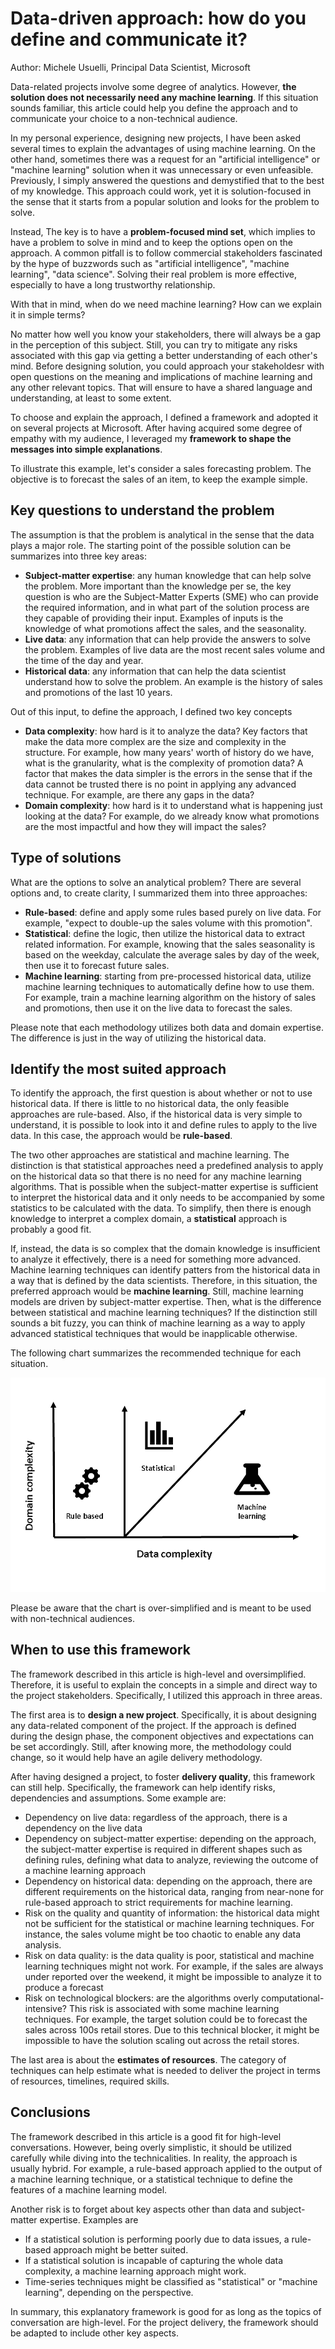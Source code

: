 
# Data-driven approach: how do you define and communicate it?

Author: Michele Usuelli, Principal Data Scientist, Microsoft

Data-related projects involve some degree of analytics. However, **the solution does not necessarily need any machine learning**. If this situation sounds familiar, this article could help you define the approach and to communicate your choice to a non-technical audience.

In my personal experience, designing new projects, I have been asked several times to explain the advantages of using machine learning. On the other hand, sometimes there was a request for an "artificial intelligence" or "machine learning" solution when it was unnecessary or even unfeasible. Previously, I simply answered the questions and demystified that to the best of my knowledge. This approach could work, yet it is solution-focused in the sense that it starts from a popular solution and looks for the problem to solve.

Instead, The key is to have a **problem-focused mind set**, which implies to have a problem to solve in mind and to keep the options open on the approach. A common pitfall is to follow commercial stakeholders fascinated by the hype of buzzwords such as "artificial intelligence", "machine learning", "data science". Solving their real problem is more effective, especially to have a long trustworthy relationship.

With that in mind, when do we need machine learning? How can we explain it in simple terms?

No matter how well you know your stakeholders, there will always be a gap in the perception of this subject. Still, you can try to mitigate any risks associated with this gap via getting a better understanding of each other's mind. Before designing solution, you could approach your stakeholdesr with open questions on the meaning and implications of machine learning and any other relevant topics. That will ensure to have a shared language and understanding, at least to some extent.

To choose and explain the approach, I defined a framework and adopted it on several projects at Microsoft. After having acquired some degree of empathy with my audience, I leveraged my **framework to shape the messages into simple explanations**.

To illustrate this example, let's consider a sales forecasting problem. The objective is to forecast the sales of an item, to keep the example simple.


## Key questions to understand the problem

The assumption is that the problem is analytical in the sense that the data plays a major role. The starting point of the possible solution can be summarizes into three key areas:

- **Subject-matter expertise**: any human knowledge that can help solve the problem. More important than the knowledge per se, the key question is who are the Subject-Matter Experts (SME) who can provide the required information, and in what part of the solution process are they capable of providing their input. Examples of inputs is the knowledge of what promotions affect the sales, and the seasonality.
- **Live data**: any information that can help provide the answers to solve the problem. Examples of live data are the most recent sales volume and the time of the day and year.
- **Historical data**: any information that can help the data scientist understand how to solve the problem. An example is the history of sales and promotions of the last 10 years.

Out of this input, to define the approach, I defined two key concepts

- **Data complexity**: how hard is it to analyze the data? Key factors that make the data more complex are the size and complexity in the structure. For example, how many years' worth of history do we have, what is the granularity, what is the complexity of promotion data? A factor that makes the data simpler is the errors in the sense that if the data cannot be trusted there is no point in applying any advanced technique. For example, are there any gaps in the data?
- **Domain complexity**: how hard is it to understand what is happening just looking at the data? For example, do we already know what promotions are the most impactful and how they will impact the sales?


## Type of solutions

What are the options to solve an analytical problem? There are several options and, to create clarity, I summarized them into three approaches:

- **Rule-based**: define and apply some rules based purely on live data. For example, "expect to double-up the sales volume with this promotion".
- **Statistical**: define the logic, then utilize the historical data to extract related information. For example, knowing that the sales seasonality is based on the weekday, calculate the average sales by day of the week, then use it to forecast future sales.
- **Machine learning**: starting from pre-processed historical data, utilize machine learning techniques to automatically define how to use them. For example, train a machine learning algorithm on the history of sales and promotions, then use it on the live data to forecast the sales.

Please note that each methodology utilizes both data and domain expertise. The difference is just in the way of utilizing the historical data.


## Identify the most suited approach

To identify the approach, the first question is about whether or not to use historical data. If there is little to no historical data, the only feasible approaches are rule-based. Also, if the historical data is very simple to understand, it is possible to look into it and define rules to apply to the live data. In this case, the approach would be **rule-based**.

The two other approaches are statistical and machine learning. The distinction is that statistical approaches need a predefined analysis to apply on the historical data so that there is no need for any machine learning algorithms. That is possible when the subject-matter expertise is sufficient to interpret the historical data and it only needs to be accompanied by some statistics to be calculated with the data. To simplify, then there is enough knowledge to interpret a complex domain, a **statistical** approach is probably a good fit.

If, instead, the data is so complex that the domain knowledge is insufficient to analyze it effectively, there is a need for something more advanced. Machine learning techniques can identify patters from the historical data in a way that is defined by the data scientists. Therefore, in this situation, the preferred approach would be **machine learning**. Still, machine learning models are driven by subject-matter expertise. Then, what is the difference between statistical and machine learning techniques? If the distinction still sounds a bit fuzzy, you can think of machine learning as a way to apply advanced statistical techniques that would be inapplicable otherwise.

The following chart summarizes the recommended technique for each situation. 

![alt text](https://raw.githubusercontent.com/micheleusuelli/micheleusuelli.github.io/master/articles-html/dsapproaches/approaches.PNG "Logo Title Text 1")

Please be aware that the chart is over-simplified and is meant to be used with non-technical audiences.


## When to use this framework

The framework described in this article is high-level and oversimplified. Therefore, it is useful to explain the concepts in a simple and direct way to the project stakeholders. Specifically, I utilized this approach in three areas.

The first area is to **design a new project**. Specifically, it is about designing any data-related component of the project. If the approach is defined during the design phase, the component objectives and expectations can be set accordingly. Still, after knowing more, the methodology could change, so it would help have an agile delivery methodology.

After having designed a project, to foster **delivery quality**, this framework can still help. Specifically, the framework can help identify risks, dependencies and assumptions. Some example are:

- Dependency on live data: regardless of the approach, there is a dependency on the live data
- Dependency on subject-matter expertise: depending on the approach, the subject-matter expertise is required in different shapes such as defining rules, defining what data to analyze, reviewing the outcome of a machine learning approach
- Dependency on historical data: depending on the approach, there are different requirements on the historical data, ranging from near-none for rule-based approach to strict requirements for machine learning.
- Risk on the quality and quantity of information: the historical data might not be sufficient for the statistical or machine learning techniques. For instance, the sales volume might be too chaotic to enable any data analysis.
- Risk on data quality: is the data quality is poor, statistical and machine learning techniques might not work. For example, if the sales are always under reported over the weekend, it might be impossible to analyze it to produce a forecast
- Risk on technological blockers: are the algorithms overly computational-intensive? This risk is associated with some machine learning techniques. For example, the target solution could be to forecast the sales across 100s retail stores. Due to this technical blocker, it might be impossible to have the solution scaling out across the retail stores.

The last area is about the **estimates of resources**. The category of techniques can help estimate what is needed to deliver the project in terms of resources, timelines, required skills.


## Conclusions

The framework described in this article is a good fit for high-level conversations. However, being overly simplistic, it should be utilized carefully while diving into the technicalities. In reality, the approach is usually hybrid. For example, a rule-based approach applied to the output of a machine learning technique, or a statistical technique to define the features of a machine learning model.

Another risk is to forget about key aspects other than data and subject-matter expertise. Examples are
- If a statistical solution is performing poorly due to data issues, a rule-based approach might be better suited.
- If a statistical solution is incapable of capturing the whole data complexity, a machine learning approach might work.
- Time-series techniques might be classified as "statistical" or "machine learning", depending on the perspective.

In summary, this explanatory framework is good for as long as the topics of conversation are high-level. For the project delivery, the framework should be adapted to include other key aspects.


